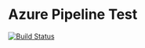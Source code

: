 # Azure Pipeline Test

[![Build Status](https://dev.azure.com/t-kiyono-github-ci/PipelineTest/_apis/build/status/t-kiyono.AzurePipelineTest?branchName=master)](https://dev.azure.com/t-kiyono-github-ci/PipelineTest/_build/latest?definitionId=1&branchName=master)
